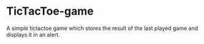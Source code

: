 # TicTacToe-game
A simple tictactoe game which stores the result of the last played game and displays it in an alert.

